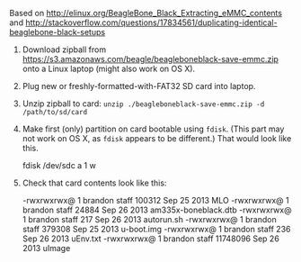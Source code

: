 Based on http://elinux.org/BeagleBone_Black_Extracting_eMMC_contents and http://stackoverflow.com/questions/17834561/duplicating-identical-beaglebone-black-setups

1. Download zipball from https://s3.amazonaws.com/beagle/beagleboneblack-save-emmc.zip onto a Linux laptop (might also work on OS X).

2. Plug new or freshly-formatted-with-FAT32 SD card into laptop.

3. Unzip zipball to card: `unzip ./beagleboneblack-save-emmc.zip -d /path/to/sd/card`

4. Make first (only) partition on card bootable using `fdisk`. (This part may not work on OS X, as `fdisk` appears to be different.) That would look like this.


    fdisk /dev/sdc
    a
    1
    w
    
5. Check that card contents look like this:


    -rwxrwxrwx@ 1 brandon  staff      100312 Sep 25  2013 MLO
    -rwxrwxrwx@ 1 brandon  staff       24884 Sep 26  2013 am335x-boneblack.dtb
    -rwxrwxrwx@ 1 brandon  staff         217 Sep 26  2013 autorun.sh
    -rwxrwxrwx@ 1 brandon  staff      379308 Sep 25  2013 u-boot.img
    -rwxrwxrwx@ 1 brandon  staff         236 Sep 26  2013 uEnv.txt
    -rwxrwxrwx@ 1 brandon  staff    11748096 Sep 26  2013 uImage
